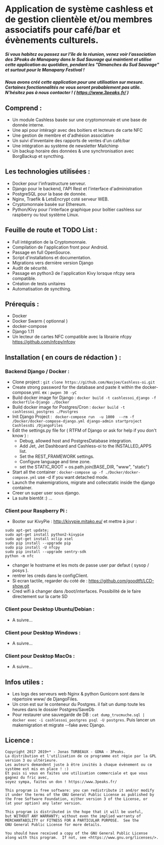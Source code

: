 # Application de système cashless et de gestion clientèle et/ou membres associatifs pour café/bar et évènements culturels.

##### Si vous habitez ou passez sur l'île de la réunion, venez voir l'association des 3Peaks de Manapany dans le Sud Sauvage qui maintient et utilise cette application au quotidien, pendant les "Dimanches du Sud Sauvage" et surtout pour le Manapany Festival !

##### Nous avons créé cette application pour une utilisation sur mesure. Certaines fonctionnalités ne vous seront probablement pas utile. N'hésitez pas à nous contacter ! ( https://www.3peaks.fr/ )

## Comprend :
- Un module Cashless basée sur une cryptomonnaie et une base de donnée interne.
- Une api pour intéragir avec des boitiers et lecteurs de carte NFC 
- Une gestion de membre et d'adhésion associative
- Un suivi d'inventaire des rapports de ventes d'un café/bar
- Une intégration au système de newsletter Mailchimp
- Un backup horaire des données & une synchronisation avec BorgBackup et syncthing.

## Les technologies utilisées :
- Docker pour l'infrastructure serveur.
- Django pour le backend, l'API Rest et l'interface d'administration
- PostgreSQL pour la base de donnée.
- Nginx, Traefik & LetsEncrypt coté serveur WEB.
- Cryptomonnaie basée sur Ethereum.
- Python/Kivy pour l'interface graphique pour boîtier cashless sur raspberry ou tout système Linux.

## Feuille de route et TODO List :
- Full intégration de la Cryptomonnaie.
- Compilation de l'application front pour Android.
- Passage en full OpenSource.
- Script d'installations et documentation.
- Migrations vers dernière version Django
- Audit de sécurité.
- Passage en python3 de l'application Kivy lorsque nfcpy sera compatible.
- Création de tests unitaires
- Automatisation de syncthing.

## Prérequis :
- Docker
- Docker Swarm ( optionnal )
- docker-compose
- Django 1.11
- Un lecteur de cartes NFC compatible avec la librairie nfcpy https://github.com/nfcpy/nfcpy

## Installation ( en cours de rédaction ) :

### Backend Django / Docker :

- Clone project  : ``` git clone https://github.com/Nasjoe/Cashless-oi.git ```
- Create strong password for the database and paste it within the docker-compose.yml. ex : ```pwgen 30 -yC``` 
- Build docker image for Django : ``` docker build -t cashlessoi_django -f dockerfile-Django ./Docker ```
- Build docker image for Postgres/Cron : ``` docker build -t cashlessoi_postgres ./Postgres ```
- Init Django Project : ``` docker-compose run  -u 1000  --rm -f /Docker/docker-compose-django.yml django-admin startproject CashlessOi /DjangoFiles```
- Edit the settings.py file for  ( RTFM of Django or ask for help if you don't know ) :
    - Debug, allowed host and PostgresDatabase integration.
    - Add Jet, Jet Dashboard and Cashless-oi to the INSTALLED_APPS list.
    - Set the REST_FRAMEWORK settings.
    - Configure language and time zone.
    - set the STATIC_ROOT = os.path.join(BASE_DIR, "www", "static")
- Start all the container : ``` docker-compose up -f ./Docker/docker-compose.yml ``` use -d if you want detached mode.
- Launch the makemigrations, migrate and collecstatic inside the django container.
- Creer un super user sous django.
- La suite bientôt :) ...


### Client pour Raspberry Pi :
- Booter sur KivyPie : http://kivypie.mitako.eu/ et mettre à jour :

```
sudo apt-get update; 
sudo apt-get install python2-kivypie
sudo apt-get install xclip xsel
sudo pip install --upgrade pip
sudo pip install -U nfcpy
sudo pip install --upgrade sentry-sdk
python -m nfc
```
- changer le hostname et les mots de passe user par defaut ( sysop / posys ).
- rentrer les creds dans le configClient.
- Si ecran tactile, regarder du coté de : https://github.com/goodtft/LCD-show.git
- Cred wifi à changer dans /boot/interfaces. Possibilité de le faire directement sur la carte SD

### Client pour Desktop Ubuntu/Debian :
- A suivre...

### Client pour Desktop Windows :
- A suivre...

### Client pour Desktop MacOs :
- A suivre...

## Infos utiles :
- Les logs des serveurs web Nginx & python Gunicorn sont dans le répertoire www/ de DjangoFiles.
- Un cron est sur le conteneur du Postgres. il fait un dump toute les heures dans le dossier Postgres/SaveDb
- Pour restaurer une sauvegarde de DB : ``` cat dump_trucmuche.sql | docker exec -i cashlessoi_postgres psql -U postgres ```. Puis lancer un makemigration et migrate --fake avec Django.



## Licence :

	Copyright 2017 2019+* - Jonas TURBEAUX - GDNA - 3Peaks.
	La distribution et l'utilisation de ce programme est régie par la GPL version 3 ou ultérieure.
	Les auteurs demandent juste à être invités à chaque évènement ou ce système est mis en place ! :) 
	Et puis si vous en faites une utilisation commerciale et que vous gagnez du fric avec, 
	soyez sympa, faites un don ! https://www.3peaks.fr/

    This program is free software: you can redistribute it and/or modify
    it under the terms of the GNU General Public License as published by
    the Free Software Foundation, either version 3 of the License, or
    (at your option) any later version.

    This program is distributed in the hope that it will be useful,
    but WITHOUT ANY WARRANTY; without even the implied warranty of
    MERCHANTABILITY or FITNESS FOR A PARTICULAR PURPOSE.  See the
    GNU General Public License for more details.

    You should have received a copy of the GNU General Public License
    along with this program.  If not, see <https://www.gnu.org/licenses/>.